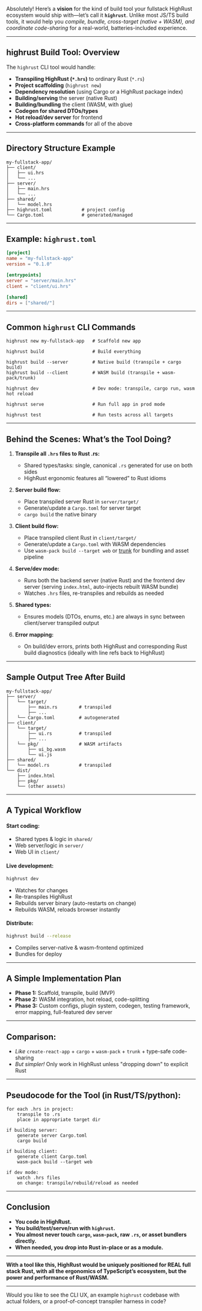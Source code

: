 Absolutely! Here’s a **vision** for the kind of build tool your fullstack HighRust ecosystem would ship with—let’s call it **`highrust`**. Unlike most JS/TS build tools, it would help you *compile, bundle, cross-target (native + WASM), and coordinate code-sharing* for a real-world, batteries-included experience.

---

## **highrust Build Tool: Overview**

The `highrust` CLI tool would handle:

- **Transpiling HighRust (`*.hrs`)** to ordinary Rust (`*.rs`)
- **Project scaffolding** (`highrust new`)
- **Dependency resolution** (using Cargo or a HighRust package index)
- **Building/serving** the server (native Rust)
- **Building/bundling** the client (WASM, with glue)
- **Codegen for shared DTOs/types**
- **Hot reload/dev server** for frontend
- **Cross-platform commands** for all of the above

---

## **Directory Structure Example**

```
my-fullstack-app/
├── client/
│   ├── ui.hrs
│   └── ...
├── server/
│   ├── main.hrs
│   └── ...
├── shared/
│   └── model.hrs
├── highrust.toml           # project config
└── Cargo.toml              # generated/managed
```

---

## **Example: `highrust.toml`**

```toml
[project]
name = "my-fullstack-app"
version = "0.1.0"

[entrypoints]
server = "server/main.hrs"
client = "client/ui.hrs"

[shared]
dirs = ["shared/"]
```

---

## **Common `highrust` CLI Commands**

```
highrust new my-fullstack-app   # Scaffold new app

highrust build                  # Build everything

highrust build --server         # Native build (transpile + cargo build)
highrust build --client         # WASM build (transpile + wasm-pack/trunk)

highrust dev                    # Dev mode: transpile, cargo run, wasm hot reload

highrust serve                  # Run full app in prod mode

highrust test                   # Run tests across all targets
```

---

## **Behind the Scenes: What’s the Tool Doing?**

1. **Transpile all `.hrs` files to Rust .rs:**
   - Shared types/tasks: single, canonical `.rs` generated for use on both sides
   - HighRust ergonomic features all “lowered” to Rust idioms

2. **Server build flow:**
   - Place transpiled server Rust in `server/target/`
   - Generate/update a `Cargo.toml` for server target
   - `cargo build` the native binary

3. **Client build flow:**
   - Place transpiled client Rust in `client/target/`
   - Generate/update a `Cargo.toml` with WASM dependencies
   - Use `wasm-pack build --target web` or [trunk](https://trunkrs.dev/) for bundling and asset pipeline

4. **Serve/dev mode:**
   - Runs both the backend server (native Rust) and the frontend dev server (serving `index.html`, auto-injects rebuilt WASM bundle)
   - Watches `.hrs` files, re-transpiles and rebuilds as needed

5. **Shared types:**
   - Ensures models (DTOs, enums, etc.) are always in sync between client/server transpiled output

6. **Error mapping:**
   - On build/dev errors, prints both HighRust and corresponding Rust build diagnostics (ideally with line refs back to HighRust)

---

## **Sample Output Tree After Build**

```
my-fullstack-app/
├── server/
│   └── target/
│       ├── main.rs        # transpiled
│       ├── ...
│   └── Cargo.toml         # autogenerated
├── client/
│   └── target/
│       ├── ui.rs          # transpiled
│       ├── ...
│   └── pkg/               # WASM artifacts
│       ├── ui_bg.wasm
│       └── ui.js
├── shared/
│   └── model.rs           # transpiled
└── dist/
    ├── index.html
    ├── pkg/
    └── (other assets)
```

---

## **A Typical Workflow**

#### **Start coding:**
- Shared types & logic in `shared/`
- Web server/logic in `server/`
- Web UI in `client/`

#### **Live development:**
```sh
highrust dev
```
- Watches for changes
- Re-transpiles HighRust
- Rebuilds server binary (auto-restarts on change)
- Rebuilds WASM, reloads browser instantly

#### **Distribute:**
```sh
highrust build --release
```
- Compiles server-native & wasm-frontend optimized
- Bundles for deploy

---

## **A Simple Implementation Plan**

- **Phase 1:** Scaffold, transpile, build (MVP)
- **Phase 2:** WASM integration, hot reload, code-splitting
- **Phase 3:** Custom configs, plugin system, codegen, testing framework, error mapping, full-featured dev server

---

## **Comparison:**
- *Like* `create-react-app` + `cargo` + `wasm-pack` + `trunk` + type-safe code-sharing
- *But simpler!* Only work in HighRust unless "dropping down" to explicit Rust

---

## **Pseudocode for the Tool (in Rust/TS/python):**

```plaintext
for each .hrs in project:
    transpile to .rs
    place in appropriate target dir

if building server:
    generate server Cargo.toml
    cargo build

if building client:
    generate client Cargo.toml
    wasm-pack build --target web

if dev mode:
    watch .hrs files
    on change: transpile/rebuild/reload as needed
```

---

## **Conclusion**
- **You code in HighRust.**
- **You build/test/serve/run with `highrust`.**
- **You almost never touch `cargo`, `wasm-pack`, raw `.rs`, or asset bundlers directly.**
- **When needed, you drop into Rust in-place or as a module.**

---

**With a tool like this, HighRust would be uniquely positioned for REAL full stack Rust, with all the ergonomics of TypeScript’s ecosystem, but the power and performance of Rust/WASM.**

---

Would you like to see the CLI UX, an example `highrust` codebase with actual folders, or a proof-of-concept transpiler harness in code?